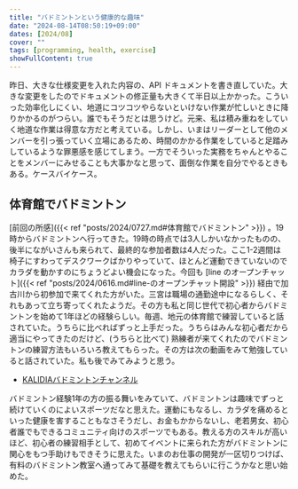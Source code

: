 ```yaml
---
title: "バドミントンという健康的な趣味"
date: "2024-08-14T08:50:19+09:00"
dates: [2024/08]
cover: ""
tags: [programming, health, exercise]
showFullContent: true
---
```


昨日、大きな仕様変更を入れた内容の、API ドキュメントを書き直していた。大きな変更をしたのでドキュメントの修正量も大きくて半日以上かかった。こういった効率化しにくい、地道にコツコツやらないといけない作業が忙しいときに降りかかるのがつらい。誰でもそうだとは思うけど。元来、私は積み重ねをしていく地道な作業は得意な方だと考えている。しかし、いまはリーダーとして他のメンバーを引っ張っていく立場にあるため、時間のかかる作業をしていると足踏みしているような罪悪感を感じてしまう。一方でそういった実務をちゃんとやることをメンバーにみせることも大事かなと思って、面倒な作業を自分でやるときもある。ケースバイケース。

## 体育館でバドミントン

[前回の所感]({{< ref "posts/2024/0727.md#体育館でバドミントン" >}}) 。19時からバドミントンへ行ってきた。19時の時点では3人しかいなかったものの、後半にながいさんも来られて、最終的な参加者数は4人だった。ここ1-2週間は椅子にすわってデスクワークばかりやっていて、ほとんど運動できていないのでカラダを動かすのにちょうどよい機会になった。今回も [line のオープンチャット]({{< ref "posts/2024/0616.md#line-のオープンチャット開設" >}}) 経由で加古川から初参加で来てくれた方がいた。三宮は職場の通勤途中になるらしく、それもあって立ち寄ってくれたようだ。その方も私と同じ世代で初心者からバドミントンを始めて1年ほどの経験らしい。毎週、地元の体育館で練習していると話されていた。うちらに比べればずっと上手だった。うちらはみんな初心者だから適当にやってきたのだけど、(うちらと比べて) 熟練者が来てくれたのでバドミントンの練習方法もいろいろ教えてもらった。その方は次の動画をみて勉強していると話されていた。私も後でみてみようと思う。

* [KALIDIAバドミントンチャンネル](https://www.youtube.com/channel/UCA53HK4vrSI8Wyo1-4H4IxA)

バドミントン経験1年の方の振る舞いをみていて、バドミントンは趣味でずっと続けていくのによいスポーツだなと思えた。運動にもなるし、カラダを痛めるといった健康を害することもなさそうだし、お金もかからないし、老若男女、初心者誰でもできるコミュニティ向けのスポーツでもある。教える方のスキルが高いほど、初心者の練習相手として、初めてイベントに来られた方がバドミントンに関心をもつ手助けもできそうに思えた。いまのお仕事の開発が一区切りつけば、有料のバドミントン教室へ通ってみて基礎を教えてもらいに行こうかなと思い始めた。
